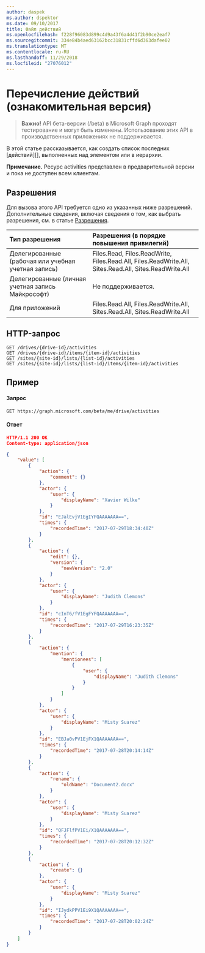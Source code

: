 ```yaml
---
author: daspek
ms.author: dspektor
ms.date: 09/10/2017
title: Файл действий
ms.openlocfilehash: f228f96083d899c4d9a43f6a4d41f2b90ce2eaf7
ms.sourcegitcommit: 334e84b4aed63162bcc31831cffd6d363dafee02
ms.translationtype: MT
ms.contentlocale: ru-RU
ms.lasthandoff: 11/29/2018
ms.locfileid: "27076012"
---
```

# <a name="enumerate-activities-preview"></a>Перечисление действий (ознакомительная версия)

> **Важно!** API бета-версии (/beta) в Microsoft Graph проходят тестирование и могут быть изменены. Использование этих API в производственных приложениях не поддерживается.

В этой статье рассказывается, как создать список последних [действий][], выполненных над элементом или в иерархии.

**Примечание.** Ресурс activities представлен в предварительной версии и пока не доступен всем клиентам.

[activities]: ../resources/itemactivity.md

## <a name="permissions"></a>Разрешения

Для вызова этого API требуется одно из указанных ниже разрешений. Дополнительные сведения, включая сведения о том, как выбрать разрешения, см. в статье [Разрешения](/graph/permissions-reference).

|Тип разрешения                        | Разрешения (в порядке повышения привилегий)
|:--------------------------------------|:-------------------------------------
|Делегированные (рабочая или учебная учетная запись)     | Files.Read, Files.ReadWrite, Files.Read.All, Files.ReadWrite.All, Sites.Read.All, Sites.ReadWrite.All
|Делегированные (личная учетная запись Майкрософт) | Не поддерживается.
|Для приложений                            | Files.Read.All, Files.ReadWrite.All, Sites.Read.All, Sites.ReadWrite.All

## <a name="http-request"></a>HTTP-запрос

<!-- { "blockType": "ignored" } -->

```http
GET /drives/{drive-id}/activities
GET /drives/{drive-id}/items/{item-id}/activities
GET /sites/{site-id}/lists/{list-id}/activities
GET /sites/{site-id}/lists/{list-id}/items/{item-id}/activities
```

## <a name="example"></a>Пример

#### <a name="request"></a>Запрос

<!-- { "blockType": "request", "name": "list-activities" } -->

```http
GET https://graph.microsoft.com/beta/me/drive/activities
```

#### <a name="response"></a>Ответ

<!-- { "blockType": "response", "@type": "Collection(microsoft.graph.itemActivity)", "truncated": true } -->

```json
HTTP/1.1 200 OK
Content-type: application/json

{
    "value": [
        {
            "action": {
                "comment": {}
            },
            "actor": {
                "user": {
                    "displayName": "Xavier Wilke"
                }
            },
            "id": "EJalEvjV1EgIYFQAAAAAAA==",
            "times": {
                "recordedTime": "2017-07-29T18:34:40Z"
            }
        },
        {
            "action": {
                "edit": {},
                "version": {
                    "newVersion": "2.0"
                }
            },
            "actor": {
                "user": {
                    "displayName": "Judith Clemons"
                }
            },
            "id": "cInT6/fV1EgFYFQAAAAAAA==",
            "times": {
                "recordedTime": "2017-07-29T16:23:35Z"
            }
        },
        {
            "action": {
                "mention": {
                    "mentionees": [
                        {
                            "user": {
                                "displayName": "Judith Clemons"
                            }
                        }
                    ]
                }
            },
            "actor": {
                "user": {
                    "displayName": "Misty Suarez"
                }
            },
            "id": "EBJa0vPV1EjFX1QAAAAAAA==",
            "times": {
                "recordedTime": "2017-07-28T20:14:14Z"
            }
        },
        {
            "action": {
                "rename": {
                    "oldName": "Document2.docx"
                }
            },
            "actor": {
                "user": {
                    "displayName": "Misty Suarez"
                }
            },
            "id": "QFJFlfPV1Ei/X1QAAAAAAA==",
            "times": {
                "recordedTime": "2017-07-28T20:12:32Z"
            }
        },
        {
            "action": {
                "create": {}
            },
            "actor": {
                "user": {
                    "displayName": "Misty Suarez"
                }
            },
            "id": "IJydkPPV1Ei9X1QAAAAAAA==",
            "times": {
                "recordedTime": "2017-07-28T20:02:24Z"
            }
        }
    ]
}
```

<!-- {
  "type": "#page.annotation",
  "description": "",
  "keywords": "",
  "section": "documentation",
  "tocPath": "Site/List sites"
} -->
